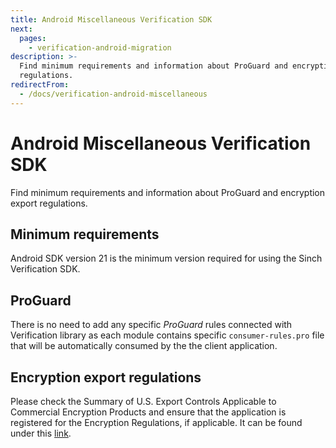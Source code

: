 ```yaml
---
title: Android Miscellaneous Verification SDK
next:
  pages:
    - verification-android-migration
description: >-
  Find minimum requirements and information about ProGuard and encryption export
  regulations.
redirectFrom:
  - /docs/verification-android-miscellaneous
---
```

# Android Miscellaneous Verification SDK

Find minimum requirements and information about ProGuard and encryption export regulations.

## Minimum requirements

Android SDK version 21 is the minimum version required for using the Sinch Verification SDK.

## ProGuard

There is no need to add any specific *ProGuard* rules connected with Verification library as each module contains specific `consumer-rules.pro` file that will be automatically consumed by the the client application.

## Encryption export regulations

Please check the Summary of U.S. Export Controls Applicable to Commercial Encryption Products and ensure that the application is registered for the Encryption Regulations, if applicable. It can be found under this [link](http://www.sinch.com/).

